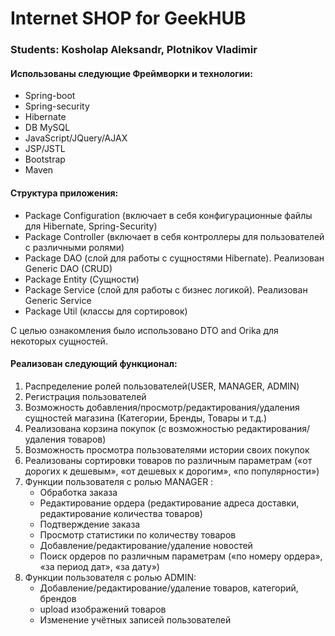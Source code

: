 # Internet SHOP for GeekHUB


### Students: Kosholap Aleksandr, Plotnikov Vladimir

#### Использованы следующие Фреймворки и технологии:
 * Spring-boot
 * Spring-security
 * Hibernate
 * DB MySQL
 * JavaScript/JQuery/AJAX
 * JSP/JSTL
 * Bootstrap
 * Maven


#### Структура приложения:

*	Package Configuration (включает в себя конфигурационные файлы для Hibernate, Spring-Security)
*	Package Controller (включает в себя контроллеры для пользователей с различными ролями)
*	Package DAO (слой для работы с сущностями Hibernate). Реализован Generic DAO (CRUD)
*	Package Entity (Сущности)
*	Package Service (слой для работы с бизнес логикой).  Реализован Generic Service
*	Package Util (классы для сортировок)

С целью ознакомления было использовано DTO and Orika для некоторых сущностей.


#### Реализован cледующий функционал:

1. Распределение ролей пользователей(USER, MANAGER, ADMIN)
2. Регистрация пользователей
3. Возможность добавления/просмотр/редактирования/удаления сущностей магазина (Категории, Бренды, Товары и т.д.)
4. Реализована корзина покупок (с возможностью редактирования/удаления товаров)
5. Возможность просмотра пользователями истории своих покупок
6. Реализованы сортировки товаров по различным параметрам («от дорогих к дешевым», «от дешевых к дорогим», «по популярности»)
7. Функции пользователя с ролью MANAGER :
	* Обработка заказа
	* Редактирование ордера (редактирование адреса доставки, редактирование количества товаров)
	* Подтверждение заказа
	* Просмотр статистики по количеству товаров
	* Добавление/редактирование/удаление новостей
	* Поиск ордеров по различным параметрам («по номеру ордера», «за период дат», «за дату»)
8. Функции пользователя с ролью ADMIN:
	* Добавление/редактирование/удаление товаров, категорий, брендов
	* upload изображений товаров
	* Изменение учётных записей пользователей
